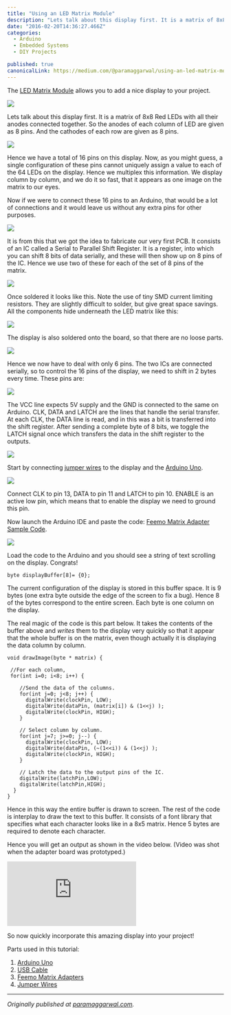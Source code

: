 ```yaml
---
title: "Using an LED Matrix Module"
description: "Lets talk about this display first. It is a matrix of 8x8 Red LEDs with all their anodes connected together. So the anodes of each column of LED are given as 8 pins. And the cathodes of each row are…"
date: "2016-02-20T14:36:27.466Z"
categories: 
  - Arduino
  - Embedded Systems
  - DIY Projects

published: true
canonicalLink: https://medium.com/@paramaggarwal/using-an-led-matrix-module-91b59250ab21
---
```


The [LED Matrix Module](http://t.umblr.com/redirect?z=http%3A%2F%2Fwww.feemo.in%2Fproduct%2FFeemo-Matrix-Adapter-id-47758.html&t=OTJhNGEwODYzNDM2MGQ3MTJkY2ZiZTE3MTk5NjdlNmMzZGFiZDUzNixWZjRwYXBVeA%3D%3D) allows you to add a nice display to your project.

![](./asset-1.jpg)

Lets talk about this display first. It is a matrix of 8x8 Red LEDs with all their anodes connected together. So the anodes of each column of LED are given as 8 pins. And the cathodes of each row are given as 8 pins.

![](./asset-2.jpg)

Hence we have a total of 16 pins on this display. Now, as you might guess, a single configuration of these pins cannot uniquely assign a value to each of the 64 LEDs on the display. Hence we multiplex this information. We display column by column, and we do it so fast, that it appears as one image on the matrix to our eyes.

Now if we were to connect these 16 pins to an Arduino, that would be a lot of connections and it would leave us without any extra pins for other purposes.

![](./asset-3.jpg)

It is from this that we got the idea to fabricate our very first PCB. It consists of an IC called a Serial to Parallel Shift Register. It is a register, into which you can shift 8 bits of data serially, and these will then show up on 8 pins of the IC. Hence we use two of these for each of the set of 8 pins of the matrix.

![](./asset-4.jpg)

Once soldered it looks like this. Note the use of tiny SMD current limiting resistors. They are slightly difficult to solder, but give great space savings. All the components hide underneath the LED matrix like this:

![](./asset-5.jpg)

The display is also soldered onto the board, so that there are no loose parts.

![](./asset-6.jpg)

Hence we now have to deal with only 6 pins. The two ICs are connected serially, so to control the 16 pins of the display, we need to shift in 2 bytes every time. These pins are:

![](./asset-7.jpg)

The VCC line expects 5V supply and the GND is connected to the same on Arduino. CLK, DATA and LATCH are the lines that handle the serial transfer. At each CLK, the DATA line is read, and in this was a bit is transferred into the shift register. After sending a complete byte of 8 bits, we toggle the LATCH signal once which transfers the data in the shift register to the outputs.

![](./asset-8.jpg)

Start by connecting [jumper wires](http://t.umblr.com/redirect?z=http%3A%2F%2Fwww.feemo.in%2Fproduct%2FJumper-Wires---Pack-of-10-id-36704.html&t=NjkyZTE3NjE0YWFmOTRkYzk5NjJiNTE4OTRiZGJiZTUzMzYwYWYwMCxWZjRwYXBVeA%3D%3D) to the display and the [Arduino Uno](http://t.umblr.com/redirect?z=http%3A%2F%2Fwww.feemo.in%2Fproduct%2FArduino-Uno---R3-id-28855.html&t=ZmFlZDc0ZjlhOTdiZWQ3ZDEyOTYzYTQ2MWMyZTY2ZTM4MTAyYWUzNCxWZjRwYXBVeA%3D%3D).

![](./asset-9.jpg)

Connect CLK to pin 13, DATA to pin 11 and LATCH to pin 10. ENABLE is an active low pin, which means that to enable the display we need to ground this pin.

Now launch the Arduino IDE and paste the code: [Feemo Matrix Adapter Sample Code](http://t.umblr.com/redirect?z=https%3A%2F%2Fgist.github.com%2F3738207&t=OTg1NzI1MzQwNmU4M2NhODUwZmQ0ZWU3MDg0ODNhNDgxNDVkM2ZjZixWZjRwYXBVeA%3D%3D).

![](./asset-10.png)

Load the code to the Arduino and you should see a string of text scrolling on the display. Congrats!

```
byte displayBuffer[8]= {0};
```

The current configuration of the display is stored in this buffer space. It is 9 bytes (one extra byte outside the edge of the screen to fix a bug). Hence 8 of the bytes correspond to the entire screen. Each byte is one column on the display.

The real magic of the code is this part below. It takes the contents of the buffer above and _writes_ them to the display very quickly so that it appear that the whole buffer is on the matrix, even though actually it is displaying the data column by column.

```
void drawImage(byte * matrix) {

 //For each column,
 for(int i=0; i<8; i++) {

    //Send the data of the columns.
    for(int j=0; j<8; j++) { 
      digitalWrite(clockPin, LOW);
      digitalWrite(dataPin, (matrix[i]) & (1<<j) );
      digitalWrite(clockPin, HIGH);
    }

    // Select column by column.
    for(int j=7; j>=0; j--) { 
      digitalWrite(clockPin, LOW);
      digitalWrite(dataPin, (~(1<<i)) & (1<<j) );
      digitalWrite(clockPin, HIGH);
    }

    // Latch the data to the output pins of the IC.
    digitalWrite(latchPin,LOW);
    digitalWrite(latchPin,HIGH);
  } 
}
```

Hence in this way the entire buffer is drawn to screen. The rest of the code is interplay to draw the text to this buffer. It consists of a font library that specifies what each character looks like in a 8x5 matrix. Hence 5 bytes are required to denote each character.

Hence you will get an output as shown in the video below. (Video was shot when the adapter board was prototyped.)

<Embed src="https://player.vimeo.com/video/46572581" height={394} width={700} />

So now quickly incorporate this amazing display into your project!

Parts used in this tutorial:

1.  [Arduino Uno](http://t.umblr.com/redirect?z=http%3A%2F%2Fwww.feemo.in%2Fproduct%2FArduino-Uno---R3-id-28855.html&t=ZmFlZDc0ZjlhOTdiZWQ3ZDEyOTYzYTQ2MWMyZTY2ZTM4MTAyYWUzNCxWZjRwYXBVeA%3D%3D)
2.  [USB Cable](http://t.umblr.com/redirect?z=http%3A%2F%2Fwww.feemo.in%2Fproduct%2FUSB-Cable-A-to-B--for-Arduino--id-36712.html&t=MTEzNDNlZjM0YjRkZWY4ZmNmNDQyZmE4ZDYwYmM1Mjk3ODRkMTA4OSxWZjRwYXBVeA%3D%3D)
3.  [Feemo Matrix Adapters](http://t.umblr.com/redirect?z=http%3A%2F%2Fwww.feemo.in%2Fproduct%2FFeemo-Matrix-Adapter-id-47758.html&t=OTJhNGEwODYzNDM2MGQ3MTJkY2ZiZTE3MTk5NjdlNmMzZGFiZDUzNixWZjRwYXBVeA%3D%3D)
4.  [Jumper Wires](http://t.umblr.com/redirect?z=http%3A%2F%2Fwww.feemo.in%2Fproduct%2FJumper-Wires---Pack-of-10-id-36704.html&t=NjkyZTE3NjE0YWFmOTRkYzk5NjJiNTE4OTRiZGJiZTUzMzYwYWYwMCxWZjRwYXBVeA%3D%3D)

---

_Originally published at_ [_paramaggarwal.com_](http://paramaggarwal.com/post/35136388954/using-an-led-matrix-module)_._